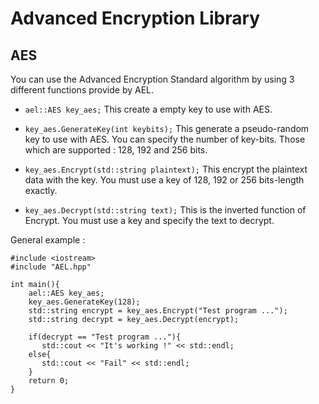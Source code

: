 Advanced Encryption Library
===========================

AES
---

You can use the Advanced Encryption Standard algorithm by using 3 different functions provide by AEL.

*   `ael::AES key_aes;`
This create a empty key to use with AES.

*   `key_aes.GenerateKey(int keybits);`
This generate a pseudo-random key to use with AES. You can specify the number of key-bits. Those which are supported : 128, 192 and 256 bits.

*   `key_aes.Encrypt(std::string plaintext);`
This encrypt the plaintext data with the key. You must use a key of 128, 192 or 256 bits-length exactly.

*   `key_aes.Decrypt(std::string text);`
This is the inverted function of Encrypt. You must use a key and specify the text to decrypt.

General example :

    #include <iostream>
    #include "AEL.hpp"
    
    int main(){
		ael::AES key_aes;
        key_aes.GenerateKey(128);
        std::string encrypt = key_aes.Encrypt("Test program ...");
        std::string decrypt = key_aes.Decrypt(encrypt);
		
        if(decrypt == "Test program ..."){
           std::cout << "It's working !" << std::endl;
        else{
           std::cout << "Fail" << std::endl;
        }
        return 0;
    }